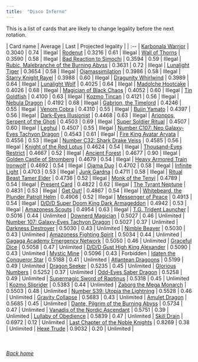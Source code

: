 ```yaml
---
title:  "Disco Inferno"
---
```


This is a list of cards that are likely to change legality before the next rotation.

| Card name | Average | Last | Projected legality |
| :-- |
[Karbonala Warrior](https://db.ygoprodeck.com/card/?search=Karbonala%20Warrior) | 0.3040 | 0.74 | Illegal |
[Rodenut](https://db.ygoprodeck.com/card/?search=Rodenut) | 0.3216 | 0.61 | Illegal |
[Wall of Thorns](https://db.ygoprodeck.com/card/?search=Wall%20of%20Thorns) | 0.3590 | 0.58 | Illegal |
[Bad Reaction to Simochi](https://db.ygoprodeck.com/card/?search=Bad%20Reaction%20to%20Simochi) | 0.3594 | 0.59 | Illegal |
[Rubic, Malebranche of the Burning Abyss](https://db.ygoprodeck.com/card/?search=Rubic,%20Malebranche%20of%20the%20Burning%20Abyss) | 0.3631 | 0.72 | Illegal |
[Lunalight Tiger](https://db.ygoprodeck.com/card/?search=Lunalight%20Tiger) | 0.3654 | 0.58 | Illegal |
[Ojamassimilation](https://db.ygoprodeck.com/card/?search=Ojamassimilation) | 0.3986 | 0.58 | Illegal |
[Starry Knight Rayel](https://db.ygoprodeck.com/card/?search=Starry%20Knight%20Rayel) | 0.3988 | 0.60 | Illegal |
[Dragunity Whirlwind](https://db.ygoprodeck.com/card/?search=Dragunity%20Whirlwind) | 0.3989 | 0.64 | Illegal |
[Lunalight Wolf](https://db.ygoprodeck.com/card/?search=Lunalight%20Wolf) | 0.4025 | 0.64 | Illegal |
[Madolche Hootcake](https://db.ygoprodeck.com/card/?search=Madolche%20Hootcake) | 0.4026 | 0.68 | Illegal |
[Magician of Black Chaos](https://db.ygoprodeck.com/card/?search=Magician%20of%20Black%20Chaos) | 0.4052 | 0.60 | Illegal |
[Tin Goldfish](https://db.ygoprodeck.com/card/?search=Tin%20Goldfish) | 0.4100 | 0.63 | Illegal |
[Kozmo Tincan](https://db.ygoprodeck.com/card/?search=Kozmo%20Tincan) | 0.4121 | 0.56 | Illegal |
[Nebula Dragon](https://db.ygoprodeck.com/card/?search=Nebula%20Dragon) | 0.4192 | 0.68 | Illegal |
[Gabrion, the Timelord](https://db.ygoprodeck.com/card/?search=Gabrion,%20the%20Timelord) | 0.4246 | 0.55 | Illegal |
[Venom Cobra](https://db.ygoprodeck.com/card/?search=Venom%20Cobra) | 0.4310 | 0.55 | Illegal |
[Bujin Yamato](https://db.ygoprodeck.com/card/?search=Bujin%20Yamato) | 0.4397 | 0.56 | Illegal |
[Dark-Eyes Illusionist](https://db.ygoprodeck.com/card/?search=Dark-Eyes%20Illusionist) | 0.4468 | 0.63 | Illegal |
[Arionpos, Serpent of the Ghoti](https://db.ygoprodeck.com/card/?search=Arionpos,%20Serpent%20of%20the%20Ghoti) | 0.4503 | 0.69 | Illegal |
[Super Soldier Ritual](https://db.ygoprodeck.com/card/?search=Super%20Soldier%20Ritual) | 0.4507 | 0.60 | Illegal |
[Leghul](https://db.ygoprodeck.com/card/?search=Leghul) | 0.4507 | 0.55 | Illegal |
[Number C107: Neo Galaxy-Eyes Tachyon Dragon](https://db.ygoprodeck.com/card/?search=Number%20C107:%20Neo%20Galaxy-Eyes%20Tachyon%20Dragon) | 0.4543 | 0.61 | Illegal |
[Fire King Avatar Arvata](https://db.ygoprodeck.com/card/?search=Fire%20King%20Avatar%20Arvata) | 0.4556 | 0.53 | Illegal |
[Number C32: Shark Drake Veiss](https://db.ygoprodeck.com/card/?search=Number%20C32:%20Shark%20Drake%20Veiss) | 0.4585 | 0.56 | Illegal |
[Knight of the Red Lotus](https://db.ygoprodeck.com/card/?search=Knight%20of%20the%20Red%20Lotus) | 0.4624 | 0.54 | Illegal |
[Thousand-Eyes Restrict](https://db.ygoprodeck.com/card/?search=Thousand-Eyes%20Restrict) | 0.4667 | 0.52 | Illegal |
[Ancient Forest](https://db.ygoprodeck.com/card/?search=Ancient%20Forest) | 0.4677 | 0.90 | Illegal |
[Golden Castle of Stromberg](https://db.ygoprodeck.com/card/?search=Golden%20Castle%20of%20Stromberg) | 0.4679 | 0.54 | Illegal |
[Heavy Armored Train Ironwolf](https://db.ygoprodeck.com/card/?search=Heavy%20Armored%20Train%20Ironwolf) | 0.4692 | 0.54 | Illegal |
[Ojama Duo](https://db.ygoprodeck.com/card/?search=Ojama%20Duo) | 0.4702 | 0.58 | Illegal |
[Infinite Light](https://db.ygoprodeck.com/card/?search=Infinite%20Light) | 0.4703 | 0.53 | Illegal |
[Junk Gardna](https://db.ygoprodeck.com/card/?search=Junk%20Gardna) | 0.4711 | 0.58 | Illegal |
[Ritual Beast Tamer Elder](https://db.ygoprodeck.com/card/?search=Ritual%20Beast%20Tamer%20Elder) | 0.4736 | 0.52 | Illegal |
[Monk of the Tenyi](https://db.ygoprodeck.com/card/?search=Monk%20of%20the%20Tenyi) | 0.4789 | 0.54 | Illegal |
[Present Card](https://db.ygoprodeck.com/card/?search=Present%20Card) | 0.4822 | 0.62 | Illegal |
[The Tyrant Neptune](https://db.ygoprodeck.com/card/?search=The%20Tyrant%20Neptune) | 0.4831 | 0.53 | Illegal |
[Get Out!](https://db.ygoprodeck.com/card/?search=Get%20Out!) | 0.4867 | 0.54 | Illegal |
[Whitebeard, the Plunder Patroll Helm](https://db.ygoprodeck.com/card/?search=Whitebeard,%20the%20Plunder%20Patroll%20Helm) | 0.4906 | 0.52 | Illegal |
[Messenger of Peace](https://db.ygoprodeck.com/card/?search=Messenger%20of%20Peace) | 0.4913 | 0.54 | Illegal |
[D/D/D Super Doom King Dark Armageddon](https://db.ygoprodeck.com/card/?search=D/D/D%20Super%20Doom%20King%20Dark%20Armageddon) | 0.4942 | 0.53 | Illegal |
[Amazoness Scouts](https://db.ygoprodeck.com/card/?search=Amazoness%20Scouts) | 0.4954 | 0.63 | Illegal |
[T.G. Trident Launcher](https://db.ygoprodeck.com/card/?search=T.G.%20Trident%20Launcher) | 0.5016 | 0.44 | Unlimited |
[Downerd Magician](https://db.ygoprodeck.com/card/?search=Downerd%20Magician) | 0.5027 | 0.46 | Unlimited |
[Number 107: Galaxy-Eyes Tachyon Dragon](https://db.ygoprodeck.com/card/?search=Number%20107:%20Galaxy-Eyes%20Tachyon%20Dragon) | 0.5027 | 0.37 | Unlimited |
[Darkness Destroyer](https://db.ygoprodeck.com/card/?search=Darkness%20Destroyer) | 0.5030 | 0.43 | Unlimited |
[Nimble Beaver](https://db.ygoprodeck.com/card/?search=Nimble%20Beaver) | 0.5030 | 0.43 | Unlimited |
[Amazoness Fighting Spirit](https://db.ygoprodeck.com/card/?search=Amazoness%20Fighting%20Spirit) | 0.5034 | 0.44 | Unlimited |
[Gagaga Academy Emergency Network](https://db.ygoprodeck.com/card/?search=Gagaga%20Academy%20Emergency%20Network) | 0.5050 | 0.46 | Unlimited |
[Graceful Dice](https://db.ygoprodeck.com/card/?search=Graceful%20Dice) | 0.5058 | 0.47 | Unlimited |
[D/D/D Gust High King Alexander](https://db.ygoprodeck.com/card/?search=D/D/D%20Gust%20High%20King%20Alexander) | 0.5090 | 0.43 | Unlimited |
[Mystic Mine](https://db.ygoprodeck.com/card/?search=Mystic%20Mine) | 0.5096 | 0.43 | Forbidden |
[Idaten the Conqueror Star](https://db.ygoprodeck.com/card/?search=Idaten%20the%20Conqueror%20Star) | 0.5188 | 0.41 | Unlimited |
[Atlantean Dragoons](https://db.ygoprodeck.com/card/?search=Atlantean%20Dragoons) | 0.5199 | 0.49 | Unlimited |
[Dragon Seeker](https://db.ygoprodeck.com/card/?search=Dragon%20Seeker) | 0.5235 | 0.45 | Unlimited |
[Glorious Numbers](https://db.ygoprodeck.com/card/?search=Glorious%20Numbers) | 0.5252 | 0.37 | Unlimited |
[Odd-Eyes Saber Dragon](https://db.ygoprodeck.com/card/?search=Odd-Eyes%20Saber%20Dragon) | 0.5258 | 0.49 | Unlimited |
[Supermagic Sword of Raptinus](https://db.ygoprodeck.com/card/?search=Supermagic%20Sword%20of%20Raptinus) | 0.5318 | 0.45 | Unlimited |
[Kozmo Sliprider](https://db.ygoprodeck.com/card/?search=Kozmo%20Sliprider) | 0.5383 | 0.44 | Unlimited |
[Zaborg the Mega Monarch](https://db.ygoprodeck.com/card/?search=Zaborg%20the%20Mega%20Monarch) | 0.5503 | 0.48 | Unlimited |
[Number S39: Utopia the Lightning](https://db.ygoprodeck.com/card/?search=Number%20S39:%20Utopia%20the%20Lightning) | 0.5528 | 0.46 | Unlimited |
[Gravity Collapse](https://db.ygoprodeck.com/card/?search=Gravity%20Collapse) | 0.5683 | 0.43 | Unlimited |
[Amulet Dragon](https://db.ygoprodeck.com/card/?search=Amulet%20Dragon) | 0.5685 | 0.45 | Unlimited |
[Dante, Pilgrim of the Burning Abyss](https://db.ygoprodeck.com/card/?search=Dante,%20Pilgrim%20of%20the%20Burning%20Abyss) | 0.5734 | 0.47 | Unlimited |
[Vanadis of the Nordic Ascendant](https://db.ygoprodeck.com/card/?search=Vanadis%20of%20the%20Nordic%20Ascendant) | 0.5751 | 0.39 | Unlimited |
[Lullaby of Obedience](https://db.ygoprodeck.com/card/?search=Lullaby%20of%20Obedience) | 0.5839 | 0.47 | Unlimited |
[Skill Drain](https://db.ygoprodeck.com/card/?search=Skill%20Drain) | 0.6972 | 0.12 | Unlimited |
[Last Chapter of the Noble Knights](https://db.ygoprodeck.com/card/?search=Last%20Chapter%20of%20the%20Noble%20Knights) | 0.8269 | 0.38 | Unlimited |
[Hexe Trude](https://db.ygoprodeck.com/card/?search=Hexe%20Trude) | 0.9032 | 0.20 | Unlimited |

<br>

###### [Back home](index)